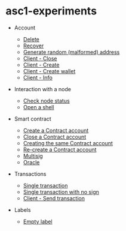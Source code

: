 # asc1-experiments

- Account
  - [Delete](https://github.com/blockchain-unica/asc1-experiments/blob/master/account/delete.md#delete_account)
  - [Recover](https://github.com/blockchain-unica/asc1-experiments/blob/master/account/recover.md#recover_account)
  - [Generate random (malformed) address](https://github.com/blockchain-unica/asc1-experiments/blob/master/account/create_random_address.md#create_malformed_address)
  - [Client - Close](https://github.com/blockchain-unica/asc1-experiments/blob/master/account/client_nodejs/close.js#close_account)
  - [Client - Create](https://github.com/blockchain-unica/asc1-experiments/blob/master/account/client_nodejs/create.js#create_account)
  - [Client - Create wallet](https://github.com/blockchain-unica/asc1-experiments/blob/master/account/client_nodejs/create_wallet.js#create_wallet)
  - [Client - Info](https://github.com/blockchain-unica/asc1-experiments/blob/master/account/client_nodejs/info.js#info_account)

- Interaction with a node
  - [Check node status](https://github.com/blockchain-unica/asc1-experiments/blob/master/node_interaction/check_node_status.md#check_node_status)
  - [Open a shell](https://github.com/blockchain-unica/asc1-experiments/blob/master/node_interaction/open_shell.md#open_shell)

- Smart contract
  - [Create a Contract account](https://github.com/blockchain-unica/asc1-experiments/blob/master/smart_contract/create_contract_account.md#create_contract_account)
  - [Close a Contract account](https://github.com/blockchain-unica/asc1-experiments/blob/master/smart_contract/close_contract_account%20copy.md#close_contract_account)
  - [Creating the same Contract account](https://github.com/blockchain-unica/asc1-experiments/blob/master/smart_contract/same_contract_account.md#same_script)
  - [Re-create a Contract account](https://github.com/blockchain-unica/asc1-experiments/blob/master/smart_contract/re_create_contract_account.md#re_create_contract_account)
  - [Multisig](https://github.com/blockchain-unica/asc1-experiments/blob/master/smart_contract/multisig.md#multisig)
  - [Oracle](https://github.com/blockchain-unica/asc1-experiments/blob/master/smart_contract/oracle.md#oracle)

- Transactions
  - [Single transaction](https://github.com/blockchain-unica/asc1-experiments/blob/master/transactions/single_transaction.md#single_transaction)
  - [Single transaction with no sign](https://github.com/blockchain-unica/asc1-experiments/blob/master/transactions/single_transaction_no_sign.md#send_single_transaction_no_sign)
  - [Client - Send transaction](https://github.com/blockchain-unica/asc1-experiments/blob/master/transactions/client_nodejs/send.js#send_single_transaction)

- Labels
  - [Empty label]()